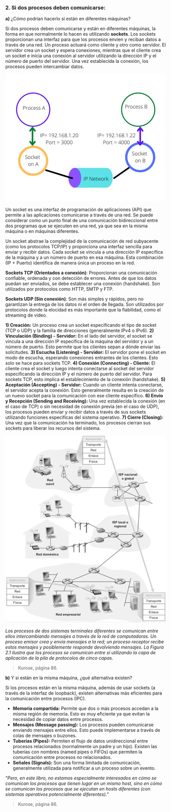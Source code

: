 ### 2. Si dos procesos deben comunicarse:
<b>a)</b> ¿Cómo podrían hacerlo si están en diferentes máquinas?

Si dos procesos deben comunicarse y están en diferentes máquinas, la forma en que normalmente lo hacen es utilizando <b>sockets</b>. Los sockets proporcionan una interfaz para que los procesos envíen y reciban datos a través de una red. Un proceso actuará como cliente y otro como servidor. El servidor crea un socket y espera conexiones, mientras que el cliente crea un socket e inicia una conexión al servidor utilizando la dirección IP y el número de puerto del servidor. Una vez establecida la conexión, los procesos pueden intercambiar datos.

![alt text](sockets.png)

Un socket es una interfaz de programación de aplicaciones (API) que permite a las aplicaciones comunicarse a través de una red. Se puede considerar como un punto final de una comunicación bidireccional entre dos programas que se ejecuten en una red, ya que sea en la misma máquina o en máquinas diferentes.

Un socket abstrae la complejidad de la comunicación de red subyacente (como los protocolos TCP/IP) y proporciona una interfaz sencilla para enviar y recibir datos.
Cada socket se vincula a una dirección IP específica de la máquina y a un número de puerto en esa máquiina. Esta combinación (IP + Puerto) identifica de manera única un proceso en la red.

<b>Sockets TCP (Orientados a conexión)</b>: Proporcionan una comunicación confiable, ordenada y con detección de errores. Antes de que los datos puedan ser enviados, se debe establecer una conexión (handshake). Son utilizados por protocolos como HTTP, SMTP y FTP.

<b>Sockets UDP (Sin conexión)</b>: Son más simples y rápidos, pero no garantizan la entrega de los datos ni el orden de llegada. Son utilizados por protocolos donde la elocidad es más importante que la fiabilidad, como el streaming de video.

<b>1) Creación:</b> Un proceso crea un socket especificando el tipo de socket (TCP o UDP) y la familia de direcciones (generalmente IPv4 o IPv6).
<b>2) Vinculación (Binding) - Servidor:</b> En el lado del servidor, el socket se vincula a una dirección IP específica de la máquina del servidor y a un número de puerto. Esto permite que los clientes sepan a dónde enviar las solicitudes.
<b>3) Escucha (Listening) - Servidor:</b> El servidor pone el socket en modo de escucha, esperando conexiones entrantes de los clientes. Esto solo se hace para sockets TCP.
<b>4) Conexión (Connecting) - Cliente:</b> El cliente crea el socket y luego intenta conectarse al socket del servidor especificando la dirección IP y el número de puerto del servidor. Para sockets TCP, esto implica el establecimiento de la conexión (handshake).
<b>5) Aceptación (Accepting) - Servidor:</b> Cuando un cliente intenta conectarse, el servidor acepta la conexión. Esto generalmente resulta en la creación de un nuevo socket para la comunicación con ese cliente específico.
<b>6) Envío y Recepción (Sending and Receiving):</b> Una vez establecida la conexión (en el caso de TCP) o sin necesidad de conexión previa (en el caso de UDP), los procesos pueden enviar y recibir datos a través de sus sockets utilizando funciones específicas del sistema operativo.
<b>7) Cierre (Closing):</b> Una vez que la comunicación ha terminado, los procesos cierran sus sockets para liberar los recursos del sistema.

![alt text](imagen-2.1.png)

<i>Los procesos de dos sistemas terminales diferentes se comunican entre ellos intercambiando mensajes a través de la red de computadoras. Un proceso emisor crea y envía mensajes a la red; un proceso receptor recibe estos mensajes y posiblemente responde devolviendo mensajes. La Figura 2.1 ilustra que los procesos se comunican entre sí utilizando la capa de aplicación de la pila de protocolos de cinco capas.</i>

> Kurose, página 86.

<b>b)</b> Y si están en la misma máquina, ¿qué alternativa existen?

Si los procesos están en la misma máquina, además de usar sockets (a través de la interfaz de loopback), existen alternativas más eficientes para la comunicación entre procesos (IPC).

- <b>Memoria compartida:</b> Permite que dos o más procesos accedan a la misma región de memoria. Esto es muy eficiente ya que evitan la necesidad de copiar datos entre procesos.
- <b>Mensajes (Message passing):</b> Los procesos pueden comunicarse enviando mensajes entre ellos. Esto puede implementarse a través de colas de mensajes o buzones.
- <b>Tuberías (Pipes):</b> Permiten el flujo de datos unidireccional entre procesos relacionados (normalmente un padre y un hijo). Existen las tuberías con nombres (named pipes o FIFOs) que permiten la comunicación entre procesos no relacionados.
- <b>Señales (Signals):</b> Son una forma limitada de comunicación, generalmente utilizada para notificar a un proceso sobre un evento.


<i>"Pero, en este libro, no estamos especialmente interesados en cómo se comunican los procesos que tienen lugar en un mismo host, sino en cómo se comunican los procesos que se ejecutan en hosts diferentes (con sistemas operativos potencialmente diferentes)."</i>

> Kurose, página 86.